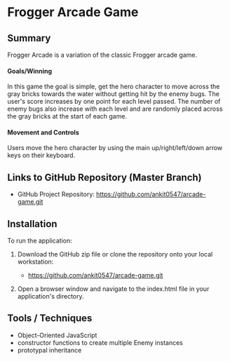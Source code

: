 # Frogger Arcade Game

## Summary
Frogger Arcade is a variation of the classic Frogger arcade game.

#### Goals/Winning
In this game the goal is simple, get the hero character to move across the gray bricks towards the water without getting hit by the enemy bugs. The user's score increases by one point for each level passed. The number of enemy bugs also increase with each level and are randomly placed across the gray bricks at the start of each game.

#### Movement and Controls
Users move the hero character by using the main up/right/left/down arrow keys on their keyboard.

## Links to GitHub Repository (Master Branch)
* GitHub Project Repository: https://github.com/ankit0547/arcade-game.git


## Installation
To run the application:

1. Download the GitHub zip file or clone the repository onto your local workstation:
	* https://github.com/ankit0547/arcade-game.git
	
2. Open a browser window and navigate to the index.html file in your application's directory.

## Tools / Techniques
- Object-Oriented JavaScript
- constructor functions to create multiple Enemy instances
- prototypal inheritance
